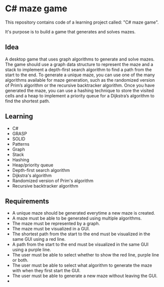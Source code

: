 # C# maze game

This repository contains code of a learning project called: "C# maze game".

It's purpose is to build a game that generates and solves mazes.

## Idea

A desktop game that uses graph algorithms to generate and solve mazes. The game should use a graph data structure to represent the maze and a stack to implement a depth-first search algorithm to find a path from the start to the end. To generate a unique maze, you can use one of the many algorithms available for maze generation, such as the randomized version of Prim’s algorithm or the recursive backtracker algorithm. Once you have generated the maze, you can use a hashing technique to store the visited cells and a heap to implement a priority queue for a Dijkstra’s algorithm to find the shortest path.

## Learning

- C#
- GRASP
- SOLID
- Patterns
- Graph
- Stack
- Hashing
- Heap/priority queue
- Depth-first search algorithm
- Dijkstra's algorithm
- Randomized version of Prim's algorithm
- Recursive backtracker algorithm

## Requirements

- A unique maze should be generated everytime a new maze is created.
- A maze must be able to be generated using multiple algorithms.
- The maze must be represented by a graph.
- The maze must be visualized in a GUI.
- The shortest path from the start to the end must be visualized in the same GUI using a red line.
- A path from the start to the end must be visualized in the same GUI using a purple line.
- The user must be able to select whether to show the red line, purple line or both.
- The user must be able to select what algorithm to generate the maze with when they first start the GUI.
- The user must be able to generate a new maze without leaving the GUI.
- 
